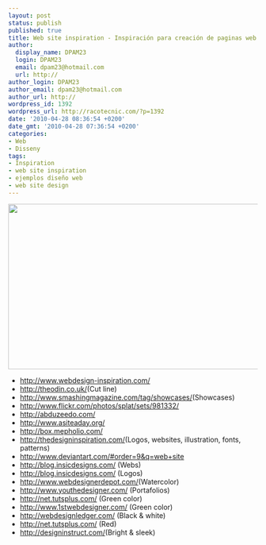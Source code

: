 ```yaml
---
layout: post
status: publish
published: true
title: Web site inspiration - Inspiración para creación de paginas web
author:
  display_name: DPAM23
  login: DPAM23
  email: dpam23@hotmail.com
  url: http://
author_login: DPAM23
author_email: dpam23@hotmail.com
author_url: http://
wordpress_id: 1392
wordpress_url: http://racotecnic.com/?p=1392
date: '2010-04-28 08:36:54 +0200'
date_gmt: '2010-04-28 07:36:54 +0200'
categories:
- Web
- Disseny
tags:
- Inspiration
- web site inspiration
- ejemplos diseño web
- web site design
---
```


<a href="{{ site.url }}/uploads/2010/02/inspiration.jpg"><img class="aligncenter size-full wp-image-1393" title="inspiration" src="{{ site.url }}/uploads/2010/02/inspiration.jpg" alt="" width="509" height="333" /></a>

<ul>
<li><a rel="nofollow" href="http://www.webdesign-inspiration.com/" target="_blank">http://www.webdesign-inspiration.com/</a></li>
<li><a rel="nofollow" href="http://theodin.co.uk/blog/design/inspirational-cut-line-web-design.html" target="_blank">http://theodin.co.uk/</a>(Cut line)</li>
<li><a rel="nofollow" href="http://www.smashingmagazine.com/tag/showcases/" target="_blank">http://www.smashingmagazine.com/tag/showcases/</a>(Showcases)</li>
<li><a rel="nofollow" href="http://www.flickr.com/photos/splat/sets/981332/" target="_blank">http://www.flickr.com/photos/splat/sets/981332/</a></li>
<li><a rel="nofollow" href="http://abduzeedo.com/" target="_blank">http://abduzeedo.com/</a></li>
<li><a rel="nofollow" href="http://www.asiteaday.org/" target="_blank">http://www.asiteaday.org/</a></li>
<li><a rel="nofollow" href="http://box.mepholio.com/" target="_blank">http://box.mepholio.com/</a></li>
<li><a rel="nofollow" href="http://thedesigninspiration.com/" target="_blank">http://thedesigninspiration.com/</a>(Logos, websites, illustration, fonts, patterns)</li>
<li><a rel="nofollow" href="http://www.deviantart.com/#order=9&amp;q=web+site" target="_blank">http://www.deviantart.com/#order=9&amp;q=web+site</a></li>
<li><a rel="nofollow" href="http://blog.insicdesigns.com/2010/02/weekly-design-inspiration-beautiful-web-design/" target="_blank">http://blog.insicdesigns.com/</a> (Webs)</li>
<li><a rel="nofollow" href="http://blog.insicdesigns.com/2010/03/weekly-design-inspiration-2-beautiful-logo-design/" target="_blank">http://blog.insicdesigns.com/</a> (Logos)</li>
<li><a rel="nofollow" href="http://www.webdesignerdepot.com/2010/03/a-showcase-of-watercolor-in-web-design/" target="_blank">http://www.webdesignerdepot.com/</a>(Watercolor)</li>
<li><a rel="nofollow" href="http://www.youthedesigner.com/2010/04/05/beautiful-portfolio-designs-showcase/" target="_blank">http://www.youthedesigner.com/</a> (Portafolios)</li>
<li><a rel="nofollow" href="http://net.tutsplus.com/articles/web-roundups/color-inspiration-go-green-with-envy/" target="_blank">http://net.tutsplus.com/</a> (Green color)</li>
<li><a rel="nofollow" href="http://www.1stwebdesigner.com/inspiration/fresh-green-websites-inspiration/" target="_blank">http://www.1stwebdesigner.com/</a> (Green color)</li>
<li><a rel="nofollow" href="http://webdesignledger.com/inspiration/55-minimal-black-and-white-web-designs-to-inspire-you" target="_blank">http://webdesignledger.com/</a> (Black & white)</li>
<li><a rel="nofollow" href="http://net.tutsplus.com/articles/web-roundups/color-inspiration-awesome-red-websites/" target="_blank">http://net.tutsplus.com/</a> (Red)</li>
<li><a rel="nofollow" href="http://designinstruct.com/visual-inspiration/inspiration-40-captivating-bright-and-sleek-web-designs/" target="_blank">http://designinstruct.com/</a>(Bright & sleek)</li>
</ul>
